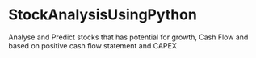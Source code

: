 # StockAnalysisUsingPython
Analyse and Predict stocks that has potential for growth, Cash Flow and based on positive cash flow statement and CAPEX
